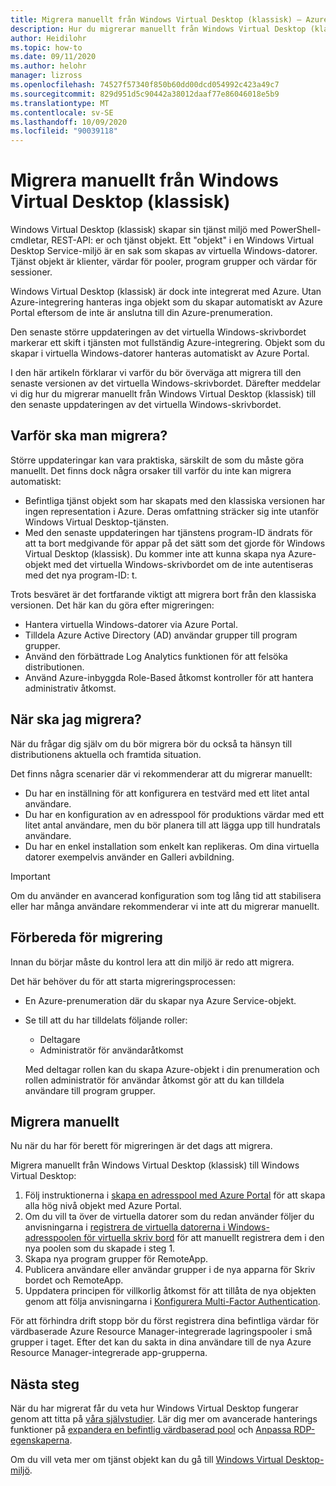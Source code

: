 ```yaml
---
title: Migrera manuellt från Windows Virtual Desktop (klassisk) – Azure
description: Hur du migrerar manuellt från Windows Virtual Desktop (klassisk) till Windows Virtual Desktop.
author: Heidilohr
ms.topic: how-to
ms.date: 09/11/2020
ms.author: helohr
manager: lizross
ms.openlocfilehash: 74527f57340f850b60dd00dcd054992c423a49c7
ms.sourcegitcommit: 829d951d5c90442a38012daaf77e86046018e5b9
ms.translationtype: MT
ms.contentlocale: sv-SE
ms.lasthandoff: 10/09/2020
ms.locfileid: "90039118"
---
```

# <a name="migrate-manually-from-windows-virtual-desktop-classic"></a>Migrera manuellt från Windows Virtual Desktop (klassisk)

Windows Virtual Desktop (klassisk) skapar sin tjänst miljö med PowerShell-cmdletar, REST-API: er och tjänst objekt. Ett "objekt" i en Windows Virtual Desktop Service-miljö är en sak som skapas av virtuella Windows-datorer. Tjänst objekt är klienter, värdar för pooler, program grupper och värdar för sessioner.

Windows Virtual Desktop (klassisk) är dock inte integrerat med Azure. Utan Azure-integrering hanteras inga objekt som du skapar automatiskt av Azure Portal eftersom de inte är anslutna till din Azure-prenumeration.

Den senaste större uppdateringen av det virtuella Windows-skrivbordet markerar ett skift i tjänsten mot fullständig Azure-integrering. Objekt som du skapar i virtuella Windows-datorer hanteras automatiskt av Azure Portal.

I den här artikeln förklarar vi varför du bör överväga att migrera till den senaste versionen av det virtuella Windows-skrivbordet. Därefter meddelar vi dig hur du migrerar manuellt från Windows Virtual Desktop (klassisk) till den senaste uppdateringen av det virtuella Windows-skrivbordet.

## <a name="why-migrate"></a>Varför ska man migrera?

Större uppdateringar kan vara praktiska, särskilt de som du måste göra manuellt. Det finns dock några orsaker till varför du inte kan migrera automatiskt:

- Befintliga tjänst objekt som har skapats med den klassiska versionen har ingen representation i Azure. Deras omfattning sträcker sig inte utanför Windows Virtual Desktop-tjänsten.
- Med den senaste uppdateringen har tjänstens program-ID ändrats för att ta bort medgivande för appar på det sätt som det gjorde för Windows Virtual Desktop (klassisk). Du kommer inte att kunna skapa nya Azure-objekt med det virtuella Windows-skrivbordet om de inte autentiseras med det nya program-ID: t.

Trots besväret är det fortfarande viktigt att migrera bort från den klassiska versionen. Det här kan du göra efter migreringen:

- Hantera virtuella Windows-datorer via Azure Portal.
- Tilldela Azure Active Directory (AD) användar grupper till program grupper.
- Använd den förbättrade Log Analytics funktionen för att felsöka distributionen.
- Använd Azure-inbyggda Role-Based åtkomst kontroller för att hantera administrativ åtkomst.

## <a name="when-should-i-migrate"></a>När ska jag migrera?

När du frågar dig själv om du bör migrera bör du också ta hänsyn till distributionens aktuella och framtida situation.

Det finns några scenarier där vi rekommenderar att du migrerar manuellt:

- Du har en inställning för att konfigurera en testvärd med ett litet antal användare.
- Du har en konfiguration av en adresspool för produktions värdar med ett litet antal användare, men du bör planera till att lägga upp till hundratals användare.
- Du har en enkel installation som enkelt kan replikeras. Om dina virtuella datorer exempelvis använder en Galleri avbildning.

> [!IMPORTANT]
> Om du använder en avancerad konfiguration som tog lång tid att stabilisera eller har många användare rekommenderar vi inte att du migrerar manuellt.

## <a name="prepare-for-migration"></a>Förbereda för migrering

Innan du börjar måste du kontrol lera att din miljö är redo att migrera.

Det här behöver du för att starta migreringsprocessen:

- En Azure-prenumeration där du skapar nya Azure Service-objekt.
- Se till att du har tilldelats följande roller:
    
    - Deltagare
    - Administratör för användaråtkomst
    
    Med deltagar rollen kan du skapa Azure-objekt i din prenumeration och rollen administratör för användar åtkomst gör att du kan tilldela användare till program grupper.

## <a name="how-to-migrate-manually"></a>Migrera manuellt

Nu när du har för berett för migreringen är det dags att migrera.

Migrera manuellt från Windows Virtual Desktop (klassisk) till Windows Virtual Desktop:

1. Följ instruktionerna i [skapa en adresspool med Azure Portal](create-host-pools-azure-marketplace.md) för att skapa alla hög nivå objekt med Azure Portal.
2. Om du vill ta över de virtuella datorer som du redan använder följer du anvisningarna i [registrera de virtuella datorerna i Windows-adresspoolen för virtuella skriv bord](create-host-pools-powershell.md#register-the-virtual-machines-to-the-windows-virtual-desktop-host-pool) för att manuellt registrera dem i den nya poolen som du skapade i steg 1.
3. Skapa nya program grupper för RemoteApp.
4. Publicera användare eller användar grupper i de nya apparna för Skriv bordet och RemoteApp.
5. Uppdatera principen för villkorlig åtkomst för att tillåta de nya objekten genom att följa anvisningarna i [Konfigurera Multi-Factor Authentication](set-up-mfa.md).

För att förhindra drift stopp bör du först registrera dina befintliga värdar för värdbaserade Azure Resource Manager-integrerade lagringspooler i små grupper i taget. Efter det kan du sakta in dina användare till de nya Azure Resource Manager-integrerade app-grupperna.

## <a name="next-steps"></a>Nästa steg

När du har migrerat får du veta hur Windows Virtual Desktop fungerar genom att titta på [våra självstudier](create-host-pools-azure-marketplace.md). Lär dig mer om avancerade hanterings funktioner på [expandera en befintlig värdbaserad pool](expand-existing-host-pool.md) och [Anpassa RDP-egenskaperna](customize-rdp-properties.md).

Om du vill veta mer om tjänst objekt kan du gå till [Windows Virtual Desktop-miljö](environment-setup.md).
